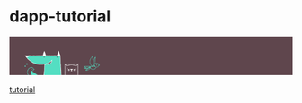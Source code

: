 # dapp-tutorial

![dap-tuto](box-img-sm.png)

[tutorial](http://truffleframework.com/tutorials/pet-shop)
